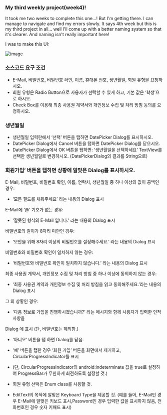 ### My third weekly project(week4)!

It took me two weeks to complete this one...! But I'm getting there. I can manage to navigate and find my errors slowly.
It says 4th week but this is my third project in all... well I'll come up with a better naming system so that it's clearer. 
And naming isn't really important here!

I was to make this UI:

![image](https://github.com/laughingdog911/4thWeek-membership/assets/167860528/d5f7980a-5c2f-4956-a91c-aaaef29c1d42)


### 소스코드 요구 조건

- E-Mail, 비밀번호, 비밀번호 확인, 이름, 휴대폰 번호, 생년월일, 회원 유형을 요청하시오.
- 회원 유형은 Radio Button으로 사용자가 선택할 수 있게 하고, 기본 값은 ‘학생’으로 하시오.
- Check Box를 이용해 최종 사용권 계약서와 개인정보 수집 및 처리 방침 동의를 요청하시오.

### 생년월일

- 생년월일 입력란에서 ‘선택’ 버튼을 탭하면 DatePicker Dialog를 표시하시오.
- DatePicker Dialog에서 Cancel 버튼을 탭하면 DatePicker Dialog를 닫으시오.
- DatePicker Dialog에서 OK 버튼을 탭하면:
‘생년월일을 선택하세요’ TextView를 선택한 생년월일로 변경하시오.
(DatePickerDialog의 결과를 String으로)

### 회원가입’ 버튼을 탭하면 상황에 알맞은 Dialog를 표시하시오.

E-Mail, 비밀번호, 비밀번호 확인, 이름, 연락처, 생년월일 중 하나 이상의 값이 공백인 경우:

- ‘모든 필드를 채워주세요’ 라는 내용의 Dialog 표시

E-Mail에 ‘@’ 기호가 없는 경우:

- ‘잘못된 형식의 E-Mail 입니다.’ 라는 내용의 Dialog 표시

비밀번호의 길이가 8자리 미만인 경우:

- ‘보안을 위해 8자리 이상의 비밀번호를 설정해주세요.’ 라는 내용의 Dialog 표시

비밀번호와 비밀번호 확인이 일치하지 않는 경우:

- ‘비밀번호와 비밀번호 확인이 일치하지 않습니다.’ 라는 내용의 Dialog 표시

최종 사용권 계약서, 개인정보 수집 및 처리 방침 중 하나 이상에 동의하지 않는 경우:

- ‘최종 사용권 계약과 개인정보 수집 및 처리 방침을 읽고 동의해주세요.’라는 내용의 Dialog 표시

그 외 상황인 경우:

- ‘다음 정보로 가입을 진행하시겠습니까?’ 라는 메시지와 함께 사용자가 입력한 인적사항을

Dialog 에 표시 (단, 비밀번호는 제외함.)

- ‘아니오’ 버튼을 탭 하면 Dialog를 닫음.
- ‘예’ 버튼을 탭한 경우 ‘회원 가입’ 버튼을 화면에서 제거하고, CircularProgressIndicator를 표시
- (단, CircularProgressIndicator의 android:indeterminate 값을 true로 설정하여 ProgressBar가 무한하게 회전하도록 설정할 것.)

- 회원 유형 선택은 Enum class를 사용할 것.
- EditText의 목적에 알맞은 Keyboard Type을 제공할 것.
(예를 들어, E-Mail인 경우 E-Mail에 알맞은 키보드 표시,Password인 경우 입력한 값을 표시하지 않음, 전화번호인 경우 숫자 키패드 표시)
